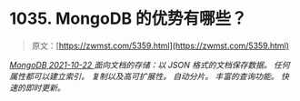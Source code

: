<!--yml
category: 未分类
date: 0001-01-01 00:00:00
--->

# 1035\. MongoDB 的优势有哪些？

> 原文：[https://zwmst.com/5359.html](https://zwmst.com/5359.html)

   [ *MongoDB* ](https://zwmst.com/mongodb)*[ <time datetime="2021-10-23T00:44:43+08:00"> 2021-10-22 </time> ](https://zwmst.com/5359.html)  面向文档的存储：以 JSON 格式的文档保存数据。
任何属性都可以建立索引。
复制以及高可扩展性。
自动分片。
丰富的查询功能。
快速的即时更新。*